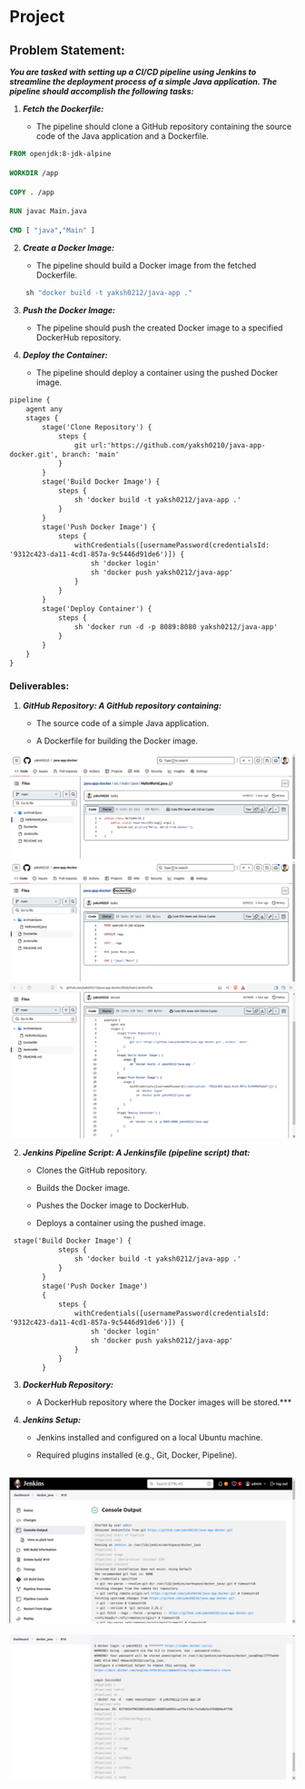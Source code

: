 # Project 

## Problem Statement:

***You are tasked with setting up a CI/CD pipeline using Jenkins to streamline the deployment process of a simple Java application. The pipeline should accomplish the following tasks:***

1. ***Fetch the Dockerfile:*** 

    + The pipeline should clone a GitHub repository containing the source code of the Java application and a Dockerfile.

```Dockerfile
FROM openjdk:8-jdk-alpine

WORKDIR /app

COPY . /app

RUN javac Main.java

CMD [ "java","Main" ]
```

2. ***Create a Docker Image:*** 

    + The pipeline should build a Docker image from the fetched Dockerfile.

```s
    sh "docker build -t yaksh0212/java-app ."
```

3. ***Push the Docker Image:*** 

    + The pipeline should push the created Docker image to a specified DockerHub repository.


4. ***Deploy the Container:*** 

    + The pipeline should deploy a container using the pushed Docker image.

```Jenkinsfile
pipeline {
    agent any
    stages {
        stage('Clone Repository') {
            steps {
                git url:'https://github.com/yaksh0210/java-app-docker.git', branch: 'main'
            }
        }
        stage('Build Docker Image') {
            steps {
                sh 'docker build -t yaksh0212/java-app .'
            }
        }
        stage('Push Docker Image') {
            steps {
                withCredentials([usernamePassword(credentialsId: '9312c423-da11-4cd1-857a-9c5446d91de6')]) {
                    sh 'docker login'
                    sh 'docker push yaksh0212/java-app'
                }
            }
        }
        stage('Deploy Container') {
            steps {
                sh 'docker run -d -p 8089:8080 yaksh0212/java-app'
            }
        }
    }
}
```
### Deliverables:

1. ***GitHub Repository: A GitHub repository containing:***


    + The source code of a simple Java application.

    + A Dockerfile for building the Docker image.


<img src="st1.png">

<br>

<img src="st2.png">

<br>

<img src="st3.png">

<br>




2. ***Jenkins Pipeline Script: A Jenkinsfile (pipeline script) that:***

   
   + Clones the GitHub repository.
   
   + Builds the Docker image.
   
   + Pushes the Docker image to DockerHub.
   
   + Deploys a container using the pushed image.

```jenkinsfile
 stage('Build Docker Image') {
            steps {
                sh 'docker build -t yaksh0212/java-app .'
            }
        }
        stage('Push Docker Image') 
        {
            steps {
                withCredentials([usernamePassword(credentialsId: '9312c423-da11-4cd1-857a-9c5446d91de6')]) {
                    sh 'docker login'
                    sh 'docker push yaksh0212/java-app'
                }
            }
        }
```

   
3. ***DockerHub Repository:*** 

    + A DockerHub repository where the Docker images will be stored.***

4. ***Jenkins Setup:***


    + Jenkins installed and configured on a local Ubuntu machine.

    + Required plugins installed (e.g., Git, Docker, Pipeline).


<br>

<img src="s4.png">

<br>

<br>

<img src="s5.png">
    
<br>